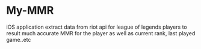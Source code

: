 # My-MMR
iOS application extract data from riot api for league of legends players to result much accurate MMR for the player as well as current rank, last played game..etc
